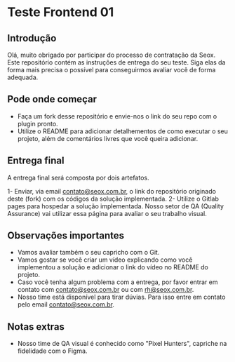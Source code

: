 # Teste Frontend 01

## Introdução

Olá, muito obrigado por participar do processo de contratação da Seox. Este repositório contém as instruções de entrega do seu teste. Siga elas da forma mais precisa o possível para conseguirmos avaliar você de forma adequada.

## Pode onde começar

- Faça um fork desse repositório e envie-nos o link do seu repo com o plugin pronto.
- Utilize o README para adicionar detalhementos de como executar o seu projeto, além de comentários livres que você queira adicionar.

## Entrega final

A entrega final será composta por dois artefatos.

1- Enviar, via email [contato@seox.com.br](contato@seox.com.br), o link do repositório originado deste (fork) com os códigos da solução implementada.
2- Utilize o Gitlab pages para hospedar a solução implementada. Nosso setor de QA (Quality Assurance) vai utilizar essa página para avaliar o seu trabalho visual.

## Observações importantes

- Vamos avaliar também o seu capricho com o Git.
- Vamos gostar se você criar um vídeo explicando como você implementou a solução e adicionar o link do vídeo no README do projeto.
- Caso você tenha algum problema com a entrega, por favor entrar em contato com [contato@seox.com.br](contato@seox.com.br) ou com [rh@seox.com.br](rh@seox.com.br).
- Nosso time está disponível para tirar dúvias. Para isso entre em contato pelo email [contato@seox.com.br](contato@seox.com.br).


## Notas extras

- Nosso time de QA visual é conhecido como "Pixel Hunters", capriche na fidelidade com o Figma.

